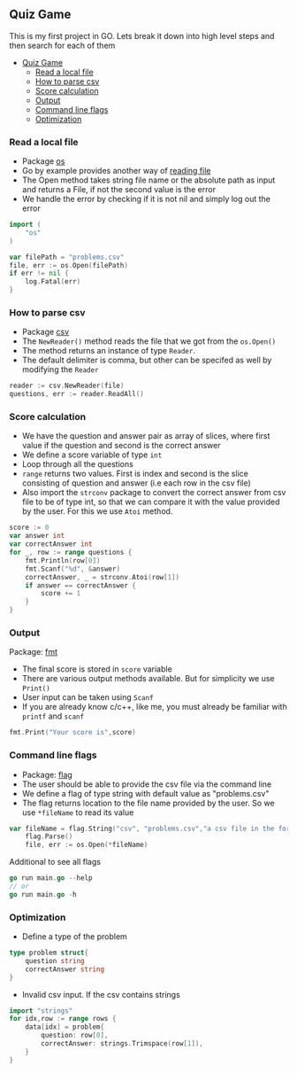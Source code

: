 ## Quiz Game


This is my first project in GO.
Lets break it down into high level steps and then search for each of them

- [Quiz Game](#quiz-game)
  - [Read a local file](#read-a-local-file)
  - [How to parse csv](#how-to-parse-csv)
  - [Score calculation](#score-calculation)
  - [Output](#output)
  - [Command line flags](#command-line-flags)
  - [Optimization](#optimization)


### Read a local file

- Package [os](https://golang.org/pkg/os/)
- Go by example provides another way of [reading file](https://gobyexample.com/reading-files)
- The Open method takes string file name or the absolute path as input and returns a File, if not the second value is the error
- We handle the error by checking if it is not nil and simply log out the error

```go
import (
    "os"
)

var filePath = "problems.csv"
file, err := os.Open(filePath)
if err != nil {
	log.Fatal(err)
}
```

### How to parse csv

- Package [csv](https://golang.org/pkg/encoding/csv/)
- The `NewReader()` method reads the file that we got from the `os.Open()`
- The method returns an instance of type `Reader`. 
- The default delimiter is comma, but other can be specifed as well by modifying the `Reader`

```go
reader := csv.NewReader(file)
questions, err := reader.ReadAll()
```

### Score calculation

- We have the question and answer pair as array of slices, where first value if the question and second is the correct answer
- We define a score variable of type `int`
- Loop through all the questions
- `range` returns two values. First is index and second is the slice consisting of question and answer (i.e each row in the csv file)
- Also import the `strconv` package to convert the correct answer from csv file to be of type int, so that we can compare it with the value provided by the user. For this we use `Atoi` method.
  

```go
score := 0
var answer int
var correctAnswer int
for _, row := range questions {
	fmt.Println(row[0])
	fmt.Scanf("%d", &answer)
	correctAnswer, _ = strconv.Atoi(row[1])
	if answer == correctAnswer {
		score += 1
	}
}
```

### Output 

Package: [fmt](https://golang.org/pkg/fmt/)
- The final score is stored in `score` variable
- There are various output methods available. But for simplicity we use `Print()`
- User input can be taken using `Scanf`
- If you are already know c/c++, like me, you must already be familiar with `printf` and `scanf`

```go
fmt.Print("Your score is",score)
```

### Command line flags

- Package: [flag](https://golang.org/pkg/flag/)
- The user should be able to provide the csv file via the command line
- We define a flag of type string with default value as "problems.csv"
- The flag returns location to the file name provided by the user. So we use `*fileName` to read its value

```go
var fileName = flag.String("csv", "problems.csv","a csv file in the format of 'question,answer' (default 'problems.csv')")
	flag.Parse()
	file, err := os.Open(*fileName)
```

Additional to see all flags

```go
go run main.go --help
// or
go run main.go -h
```

### Optimization

- Define a type of the problem
```go
type problem struct{
	question string
	correctAnswer string
}
```

- Invalid csv input. If the csv contains strings

```go 
import "strings"
for idx,row := range rows {
	data[idx] = problem{
		question: row[0],
		correctAnswer: strings.Trimspace(row[1]),
	}
}
```